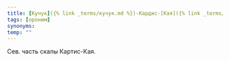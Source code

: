 ```yaml
---
title: [Кучук]({% link _terms/кучук.md %})-Кардис-[Кая]({% link _terms/кая.md %})
tags: [ороним]
synonyms:
temp: ""
---
```


Сев. часть скалы Картис-Кая.
